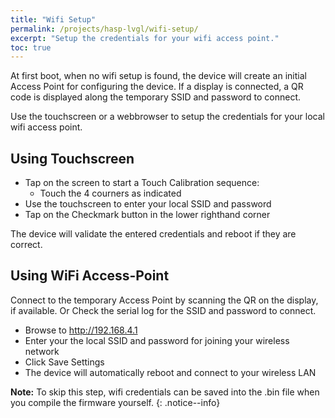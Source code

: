 ```yaml
---
title: "Wifi Setup"
permalink: /projects/hasp-lvgl/wifi-setup/
excerpt: "Setup the credentials for your wifi access point."
toc: true
---
```


At first boot, when no wifi setup is found, the device will create an initial Access Point for configuring the device.
If a display is connected, a QR code is displayed along the temporary SSID and password to connect.

Use the touchscreen or a webbrowser to setup the credentials for your local wifi access point.

## Using Touchscreen

- Tap on the screen to start a Touch Calibration sequence:
  - Touch the 4 courners as indicated
- Use the touchscreen to enter your local SSID and password
- Tap on the Checkmark button in the lower righthand corner

The device will validate the entered credentials and reboot if they are correct.

## Using WiFi Access-Point

Connect to the temporary Access Point by scanning the QR on the display, if available.
Or Check the serial log for the SSID and password to connect.

- Browse to http://192.168.4.1
- Enter your the local SSID and password for joining your wireless network
- Click Save Settings
- The device will automatically reboot and connect to your wireless LAN

**Note:** To skip this step, wifi credentials can be saved into the .bin file when you compile the firmware yourself.
{: .notice--info}
